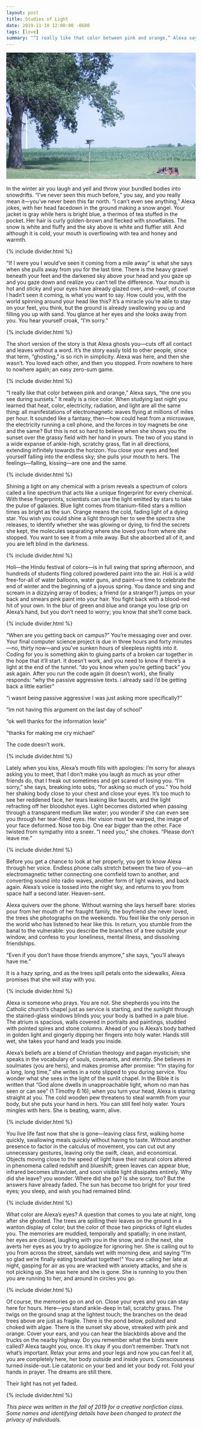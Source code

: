 ```yaml
---
layout: post
title: Studies of Light
date: 2019-11-18 12:00:00 -0600
tags: [love]
summary: "“I really like that color between pink and orange,” Alexa says, “the one you see during sunsets.”"
---
```


![Light](/assets/img/tree.png)

In the winter air you laugh and yell and throw your bundled bodies into snowdrifts. “I’ve never seen this much before,” you say, and you really mean it—you’ve never been this far north. “I can’t even see anything,” Alexa jokes, with her head facedown in the ground making a snow angel. Your jacket is gray while hers is bright blue, a thermos of tea stuffed in the pocket. Her hair is curly golden-brown and flecked with snowflakes. The snow is white and fluffy and the sky above is white and fluffier still. And although it is cold, your mouth is overflowing with tea and honey and warmth.

{% include divider.html %}

“If I were you I would’ve seen it coming from a mile away” is what she says when she pulls away from you for the last time. There is the heavy gravel beneath your feet and the darkened sky above your head and you gaze up and you gaze down and realize you can’t tell the difference. Your mouth is hot and sticky and your eyes have already glazed over, and—well, of course I hadn’t seen it coming, is what you want to say. How could you, with the world spinning around your head like this? It’s a miracle you’re able to stay on your feet, you think, but the ground is already swallowing you up and filling you up with sand. You glance at her eyes and she looks away from you. You hear yourself croak, “I’m sorry.”

{% include divider.html %}

The short version of the story is that Alexa ghosts you—cuts off all contact and leaves without a word. It’s the story easily told to other people, since that term, “ghosting,” is so rich in simplicity. Alexa was here, and then she wasn’t. You loved each other, and then you stopped. From nowhere to here to nowhere again; an easy zero-sum game.

{% include divider.html %}

“I really like that color between pink and orange,” Alexa says, “the one you see during sunsets.” It really is a nice color. When studying last night you learned that heat, color, electricity, radiation, and light are all the same thing: all manifestations of electromagnetic waves flying at millions of miles per hour. It sounded like a fantasy, then—how could heat from a microwave, the electricity running a cell phone, and the forces in toy magnets be one and the same? But this is not so hard to believe when she shows you the sunset over the grassy field with her hand in yours. The two of you stand in a wide expanse of ankle-high, scratchy grass, flat in all directions, extending infinitely towards the horizon. You close your eyes and feel yourself falling into the endless sky; she pulls your mouth to hers. The feelings—falling, kissing—are one and the same.

{% include divider.html %}

Shining a light on any chemical with a prism reveals a spectrum of colors called a line spectrum that acts like a unique fingerprint for every chemical. With these fingerprints, scientists can use the light emitted by stars to take the pulse of galaxies. Blue light comes from titanium-filled stars a million times as bright as the sun. Orange means the cold, fading light of a dying star. You wish you could shine a light through her to see the spectra she releases, to identify whether she was glowing or dying, to find the secrets she kept, the molecules separating where she loved you from where she stopped. You want to see it from a mile away. But she absorbed all of it, and you are left blind in the darkness.

{% include divider.html %}

Holi—the Hindu festival of colors—is in full swing that spring afternoon, and hundreds of students fling colored powdered paint into the air. Holi is a wild free-for-all of water balloons, water guns, and paint—a time to celebrate the end of winter and the beginning of a joyous spring. You dance and sing and scream in a dizzying array of bodies; a friend (or a stranger?) jumps on your back and smears pink paint into your hair. You fight back with a blood-red hit of your own. In the blur of green and blue and orange you lose grip on Alexa’s hand, but you don’t need to worry; you know that she’ll come back. 

{% include divider.html %}

“When are you getting back on campus?” You’re messaging over and over. Your final computer science project is due in three hours and forty minutes—no, thirty now—and you’ve sunken hours of sleepless nights into it. Coding for you is something akin to gluing parts of a broken car together in the hope that it’ll start. It doesn’t work, and you need to know if there’s a light at the end of the tunnel. “do you know when you’re getting back” you ask again. After you run the code again (it doesn’t work), she finally responds: “why the passive aggressive texts. i already said i’d be getting back a little earlier”

“i wasnt being passive aggressive I was just asking more specifically?”

“im not having this argument on the last day of school”

“ok well thanks for the information lexie”

“thanks for making me cry michael”

The code doesn’t work.

{% include divider.html %}

Lately when you kiss, Alexa’s mouth fills with apologies: I’m sorry for always asking you to meet, that I don’t make you laugh as much as your other friends do, that I freak out sometimes and get scared of losing you. “I’m sorry,” she says, breaking into sobs, “for asking so much of you.” You hold her shaking body close to your chest and close your eyes. It’s too much to see her reddened face, her tears leaking like faucets, and the light refracting off her bloodshot eyes. Light becomes distorted when passing through a transparent medium like water; you wonder if she can even see you through her tear-filled eyes. Her vision must be warped, the image of your face deformed. Nose too big. One ear bigger than the other. Face twisted from sympathy into a sneer. “I need you,” she chokes. “Please don’t leave me.”

{% include divider.html %}

Before you get a chance to look at her properly, you get to know Alexa through her voice. Endless phone calls stretch between the two of you—an electromagnetic tether connecting one cornfield town to another, and converting sound into radio waves, another form of light waves, and back again. Alexa’s voice is tossed into the night sky, and returns to you from space half a second later. Heaven-sent.

Alexa quivers over the phone. Without warning she lays herself bare: stories pour from her mouth of her fraught family, the boyfriend she never loved, the trees she photographs on the weekends. You feel like the only person in the world who has listened to hear like this. In return, you stumble from the banal to the vulnerable: you describe the branches of a tree outside your window, and confess to your loneliness, mental illness, and dissolving friendships.

“Even if you don’t have those friends anymore,” she says, “you’ll always have me.” 

It is a hazy spring, and as the trees spill petals onto the sidewalks, Alexa promises that she will stay with you.

{% include divider.html %}

Alexa is someone who prays. You are not. She shepherds you into the Catholic church’s chapel just as service is starting, and the sunlight through the stained-glass windows blinds you; your body is bathed in a pale blue. The atrium is spacious, walls covered in portraits and paintings, studded with pointed spires and stone columns. Ahead of you is Alexa’s body bathed in golden light and gingerly dipping her fingers into holy water. Hands still wet, she takes your hand and leads you inside.

Alexa’s beliefs are a blend of Christian theology and pagan mysticism; she speaks in the vocabulary of souls, covenants, and eternity. She believes in soulmates (you are hers), and makes promise after promise: “I’m staying for a long, long time,” she writes in a note slipped to you during service. You wonder what she sees in the light of the sunlit chapel. In the Bible it is written that “God alone dwells in unapproachable light, whom no man has seen or can see” (1 Timothy 6:16); when you turn your head, Alexa is staring straight at you. The cold wooden pew threatens to steal warmth from your body, but she puts your hand in hers. You can still feel holy water. Yours mingles with hers. She is beating, warm, alive.

{% include divider.html %}

You live life fast now that she is gone—leaving class first, walking home quickly, swallowing meals quickly without having to taste. Without another presence to factor in the calculus of movement, you can cut out any unnecessary gestures, leaving only the swift, clean, and economical. Objects moving close to the speed of light have their natural colors altered in phenomena called redshift and blueshift; green leaves can appear blue, infrared becomes ultraviolet, and soon visible light dissipates entirely. Why did she leave? you wonder. Where did she go? Is she sorry, too? But the answers have already faded. The sun has become too bright for your tired eyes; you sleep, and wish you had remained blind.

{% include divider.html %}

What color are Alexa’s eyes? A question that comes to you late at night, long after she ghosted. The trees are spilling their leaves on the ground in a wanton display of color, but the color of those two pinpricks of light eludes you. The memories are muddied, temporally and spatially; in one instant, her eyes are closed, laughing with you in the snow, and in the next, she averts her eyes as you try to apologize for ignoring her. She is calling out to you from across the street, sandals wet with morning dew, and saying “I’m so glad we’re finally eating breakfast together!” You are calling her late at night, gasping for air as you are wracked with anxiety attacks, and she is not picking up. She was here and she is gone. She is running to you then you are running to her, and around in circles you go.

{% include divider.html %}

Of course, the memories go on and on. Close your eyes and you can stay here for hours. Here—you stand ankle-deep in tall, scratchy grass. The twigs on the ground snap at the lightest touch; the branches on the dead trees above are just as fragile. There is the pond below, polluted and choked with algae. There is the sunset sky above, streaked with pink and orange. Cover your ears, and you can hear the blackbirds above and the trucks on the nearby highway. Do you remember what the birds were called? Alexa taught you, once. It’s okay if you don’t remember. That’s not what’s important. Relax your arms and your legs and now you can feel it all, you are completely here, her body outside and inside yours. Consciousness turned inside-out. Lie catatonic on your bed and let your body rot. Fold your hands in prayer. The dreams are still there. 

Their light has not yet faded.

{% include divider.html %}

_This piece was written in the fall of 2019 for a creative nonfiction class.
Some names and identifying details have been changed to protect the privacy of individuals._
